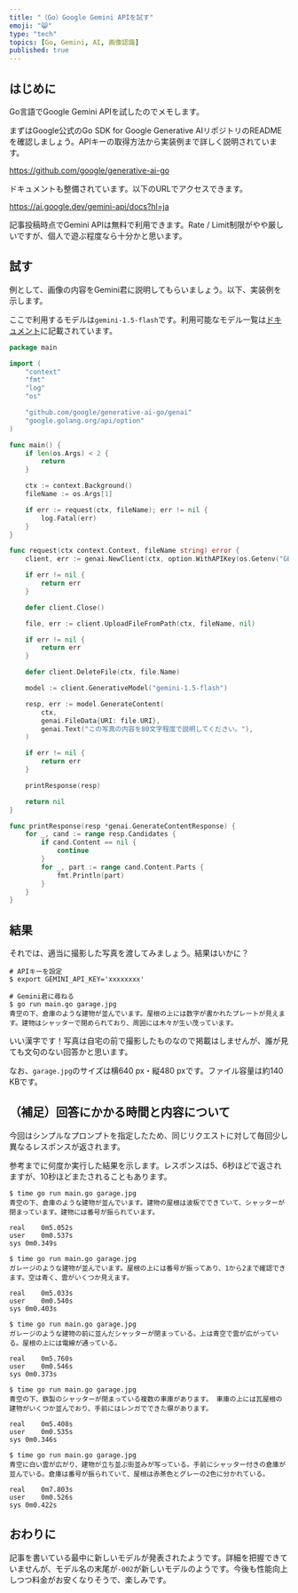 ```yaml
---
title: "（Go）Google Gemini APIを試す"
emoji: "😸"
type: "tech"
topics: [Go, Gemini, AI, 画像認識]
published: true
---
```

## はじめに

Go言語でGoogle Gemini APIを試したのでメモします。

まずはGoogle公式のGo SDK for Google Generative AIリポジトリのREADMEを確認しましょう。APIキーの取得方法から実装例まで詳しく説明されています。

https://github.com/google/generative-ai-go

ドキュメントも整備されています。以下のURLでアクセスできます。

https://ai.google.dev/gemini-api/docs?hl=ja

記事投稿時点でGemini APIは無料で利用できます。Rate / Limit制限がやや厳しいですが、個人で遊ぶ程度なら十分かと思います。

## 試す

例として、画像の内容をGemini君に説明してもらいましょう。以下、実装例を示します。

ここで利用するモデルは`gemini-1.5-flash`です。利用可能なモデル一覧は[ドキュメント](https://ai.google.dev/gemini-api/docs/models/gemini?hl=ja)に記載されています。

```go
package main

import (
	"context"
	"fmt"
	"log"
	"os"

	"github.com/google/generative-ai-go/genai"
	"google.golang.org/api/option"
)

func main() {
	if len(os.Args) < 2 {
		return
	}

	ctx := context.Background()
	fileName := os.Args[1]

	if err := request(ctx, fileName); err != nil {
		log.Fatal(err)
	}
}

func request(ctx context.Context, fileName string) error {
	client, err := genai.NewClient(ctx, option.WithAPIKey(os.Getenv("GEMINI_API_KEY")))

	if err != nil {
		return err
	}

	defer client.Close()

	file, err := client.UploadFileFromPath(ctx, fileName, nil)

	if err != nil {
		return err
	}

	defer client.DeleteFile(ctx, file.Name)

	model := client.GenerativeModel("gemini-1.5-flash")

	resp, err := model.GenerateContent(
		ctx,
		genai.FileData{URI: file.URI},
		genai.Text("この写真の内容を80文字程度で説明してください。"),
	)

	if err != nil {
		return err
	}

	printResponse(resp)

	return nil
}

func printResponse(resp *genai.GenerateContentResponse) {
	for _, cand := range resp.Candidates {
		if cand.Content == nil {
			continue
		}
		for _, part := range cand.Content.Parts {
			fmt.Println(part)
		}
	}
}
```

## 結果

それでは、適当に撮影した写真を渡してみましょう。結果はいかに？

```console
# APIキーを設定
$ export GEMINI_API_KEY='xxxxxxxx'

# Gemini君に尋ねる
$ go run main.go garage.jpg
青空の下、倉庫のような建物が並んでいます。屋根の上には数字が書かれたプレートが見えます。建物はシャッターで閉められており、周囲には木々が生い茂っています。
```

いい漢字です！写真は自宅の前で撮影したものなので掲載はしませんが、誰が見ても文句のない回答かと思います。

なお、`garage.jpg`のサイズは横640  px・縦480 pxです。ファイル容量は約140 KBです。

## （補足）回答にかかる時間と内容について

今回はシンプルなプロンプトを指定したため、同じリクエストに対して毎回少し異なるレスポンスが返されます。

参考までに何度か実行した結果を示します。レスポンスは5、6秒ほどで返されますが、10秒ほどまたされることもあります。

```console
$ time go run main.go garage.jpg 
青空の下、倉庫のような建物が並んでいます。建物の屋根は波板でできていて、シャッターが閉まっています。建物には番号が振られています。

real	0m5.052s
user	0m0.537s
sys	0m0.349s

$ time go run main.go garage.jpg
ガレージのような建物が並んでいます。屋根の上には番号が振ってあり、1から2まで確認できます。空は青く、雲がいくつか見えます。

real	0m5.033s
user	0m0.540s
sys	0m0.403s

$ time go run main.go garage.jpg
ガレージのような建物の前に並んだシャッターが閉まっている。上は青空で雲が広がっている。屋根の上には電線が通っている。

real	0m5.760s
user	0m0.546s
sys	0m0.373s

$ time go run main.go garage.jpg
青空の下、鉄製のシャッターが閉まっている複数の車庫があります。 車庫の上には瓦屋根の建物がいくつか並んでおり、手前にはレンガでできた塀があります。

real	0m5.408s
user	0m0.535s
sys	0m0.346s

$ time go run main.go garage.jpg
青空に白い雲が広がり、建物が立ち並ぶ街並みが写っている。手前にシャッター付きの倉庫が並んでいる。倉庫は番号が振られていて、屋根は赤茶色とグレーの2色に分かれている。

real	0m7.803s
user	0m0.526s
sys	0m0.422s
```

## おわりに

記事を書いている最中に新しいモデルが発表されたようです。詳細を把握できていませんが、モデル名の末尾が`-002`が新しいモデルのようです。今後も性能向上しつつ料金がお安くなりそうで、楽しみです。
